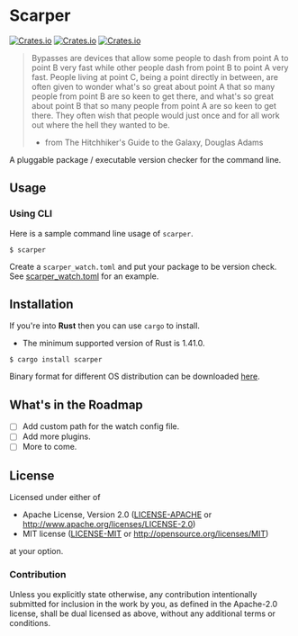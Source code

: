 # Scarper

[![Crates.io](https://img.shields.io/crates/v/scarper?style=flat-square)](https://crates.io/crates/scarper)
[![Crates.io](https://img.shields.io/crates/l/scarper?style=flat-square)](https://crates.io/crates/scarper)
[![Crates.io](https://img.shields.io/crates/d/scarper?style=flat-square)](https://crates.io/crates/scarper)

> Bypasses are devices that allow some people to dash from point A to point B
> very fast while other people dash from point B to point A very fast. People
> living at point C, being a point directly in between, are often given to
> wonder what's so great about point A that so many people from point B are so
> keen to get there, and what's so great about point B that so many people
> from point A are so keen to get there. They often wish that people would
> just once and for all work out where the hell they wanted to be.
> - from The Hitchhiker's Guide to the Galaxy, Douglas Adams

A pluggable package / executable version checker for the command line.

## Usage

### Using CLI

Here is a sample command line usage of `scarper`.

``` shellbash
$ scarper
```

Create a `scarper_watch.toml` and put your package to be version check.
See [scarper_watch.toml](scarper_watch.toml) for an example.

## Installation

If you're into **Rust** then you can use `cargo` to install.

* The minimum supported version of Rust is 1.41.0.

``` shellbash
$ cargo install scarper
```

Binary format for different OS distribution can be downloaded [here](https://github.com/ffimnsr/scarper/releases).


## What's in the Roadmap

- [ ] Add custom path for the watch config file.
- [ ] Add more plugins.
- [ ] More to come.

## License

Licensed under either of

- Apache License, Version 2.0 ([LICENSE-APACHE](LICENSE-APACHE) or
  http://www.apache.org/licenses/LICENSE-2.0)
- MIT license ([LICENSE-MIT](LICENSE-MIT) or http://opensource.org/licenses/MIT)

at your option.

### Contribution

Unless you explicitly state otherwise, any contribution intentionally submitted
for inclusion in the work by you, as defined in the Apache-2.0 license, shall be
dual licensed as above, without any additional terms or conditions.